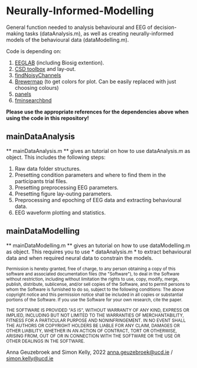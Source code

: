 # Neurally-Informed-Modelling
General function needed to analysis behavioural and EEG of decision-making tasks (dataAnalysis.m), as well as creating neurally-informed models of the behavioural data (dataModelling.m). 

Code is depending on:
  1) [EEGLAB](https://eeglab.org/others/How_to_download_EEGLAB.html) (including Biosig extention).
  2) [CSD toolbox](https://psychophysiology.cpmc.columbia.edu/software/csdtoolbox/) and lay-out.
  3) [findNoisyChannels](https://github.com/VisLab/EEG-Clean-Tools)
  4) [Brewermap](https://github.com/DrosteEffect/BrewerMap) (to get colors for plot. Can be easily replaced with just choosing colours)
  5) [panels](https://nl.mathworks.com/matlabcentral/fileexchange/20003-panel)
  6) [fminsearchbnd](https://nl.mathworks.com/matlabcentral/fileexchange/8277-fminsearchbnd-fminsearchcon)
 
 **Please use the appropriate references for the dependencies above when using the code in this repository!** 
  
## mainDataAnalysis
** mainDataAnalysis.m ** gives an tutorial on how to use dataAnalysis.m as object. This includes the following steps:
1) Raw data folder structures.
2) Presetting condition parameters and where to find them in the participants trial files.
3) Presetting preprocessing EEG parameters.
4) Presetting figure lay-outing parameters.
5) Preprocessing and epoching of EEG data and extracting behavioural data.
6) EEG waveform plotting and statistics. 

## mainDataModelling
** mainDataModelling.m ** gives an tutorial on how to use dataModelling.m as object. This requires you to use * dataAnalysis.m * to
extract behavioural data and when required neural data to constrain the models. 


<sub>Permission is hereby granted, free of charge, to any person obtaining a copy of this software and associated documentation files (the "Software"), to deal in the Software without restriction, including without limitation the rights to use, copy, modify, merge, publish, distribute, sublicense, and/or sell copies of the Software, and to permit persons to whom the Software is furnished to do so, subject to the following conditions: The above copyright notice and this permission notice shall be included in all copies or substantial portions of the Software. If you use the Software for your own research, cite the paper.</sub>

<sub>THE SOFTWARE IS PROVIDED "AS IS", WITHOUT WARRANTY OF ANY KIND, EXPRESS OR IMPLIED, INCLUDING BUT NOT LIMITED TO THE WARRANTIES OF MERCHANTABILITY, FITNESS FOR A PARTICULAR PURPOSE AND NONINFRINGEMENT. IN NO EVENT SHALL THE AUTHORS OR COPYRIGHT HOLDERS BE LIABLE FOR ANY CLAIM, DAMAGES OR OTHER LIABILITY, WHETHER IN AN ACTION OF CONTRACT, TORT OR OTHERWISE, ARISING FROM, OUT OF OR IN CONNECTION WITH THE SOFTWARE OR THE USE OR OTHER DEALINGS IN THE SOFTWARE.</sub>

Anna Geuzebroek and Simon Kelly, 2022 anna.geuzebroek@ucd.ie / simon.kelly@ucd.ie
